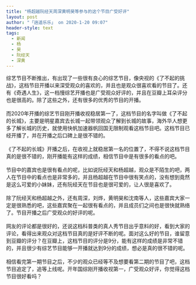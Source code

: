 ```yaml
---
title: "杨超越阮经天周深黄明昊等参与的这个节目广受好评"
layout: post
author: "「逍遥乐乐」 on 2020-1-20 09:07"
header-style: text
tags:
  - 新闻
  - 杨
  - 昊
  - 阮经天
  - 深黄
---
```


<head></head>
<body>
  综艺节目不断推出，有出现了一些很有良心的综艺节目，像央视的《了不起的挑战》，这档节目开播以来深受观众的喜欢的，并且也是观众很喜欢看的节目了。还有《奇遇人生》，这一档慢综艺开播也是广受观众好评的，并且在豆瓣上耳朵评分也是很高的。除了这些之外，还有很多的优秀的节目的开播。
 <br> 
 <br> 而2020年开播的综艺节目刚开播收视稳居第一了，这档节目的名字叫做《了不起的长城》，主要是明星嘉宾去长城一起带领观众了解到长城的故事，海外华人想更多了解长城的历史，就使用快帆加速器帆回国无限制观看这档节目吧。这档节目已经开播了，并在开播之后口碑上是很不错的。
 <br> 
 <br> 《了不起的长城》开播之后，在收视上就稳居第一名的位置了，不得不说这档节目真的是很不错的，刚开播能有这样的成绩，相信节目中是有很多的看点的吧。
 <br> 
 <br> 节目中的嘉宾也是很有看点的呢，比如说阮经天和杨超越，观众是不陌生的吧，两人在节目中的看点也是非常多的，并且杨超越在节目中很有笑点的，没有想到竟然是这么可爱的小妹妹，还有阮经天在节目也是很可爱的，让人很是喜欢了。
 <br> 
 <br> 除了阮经天和杨超越之外，还有周深，刘烨，黄明昊和沈南等人，这些嘉宾大家一定是很熟悉的吧，这些嘉宾聚在一起很有看点的，并且成员们之间也是很快就熟络了。节目开播之后广受观众的好评的呢。
 <br> 
 <br> 网友的评论都是很好的，还说这档科普类的真人秀节目出乎意料的好，看到大家的评论，看得出来观众对这档节目真的是好评不断的呢。面对这么好的节目，谁留意到豆瓣的评分？在豆瓣上，这档节目的评分是9分，能有这样的成绩是非常不错的，并且很少有综艺节目能够一开播就达到9分的成绩，想必是真的很不错的呢。
 <br> 
 <br> 相信看完第一期节目之后，不少的观众已经等不及想要看第二期的节目了吧，这档节目追定了，追等上线呢。开年国综刚开播收视第一，广受观众好评，你觉得这档节目很好看吗？
</body>



